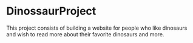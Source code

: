 # DinossaurProject

This project consists of building a website for people who like dinosaurs and wish to read more about their favorite dinosaurs and more.
